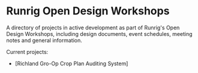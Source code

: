 # Runrig Open Design Workshops
A directory of projects in active development as part of Runrig's Open Design Workshops, including design documents, event schedules, meeting notes and general information.

Current projects:
- [Richland Gro-Op Crop Plan Auditing System]
